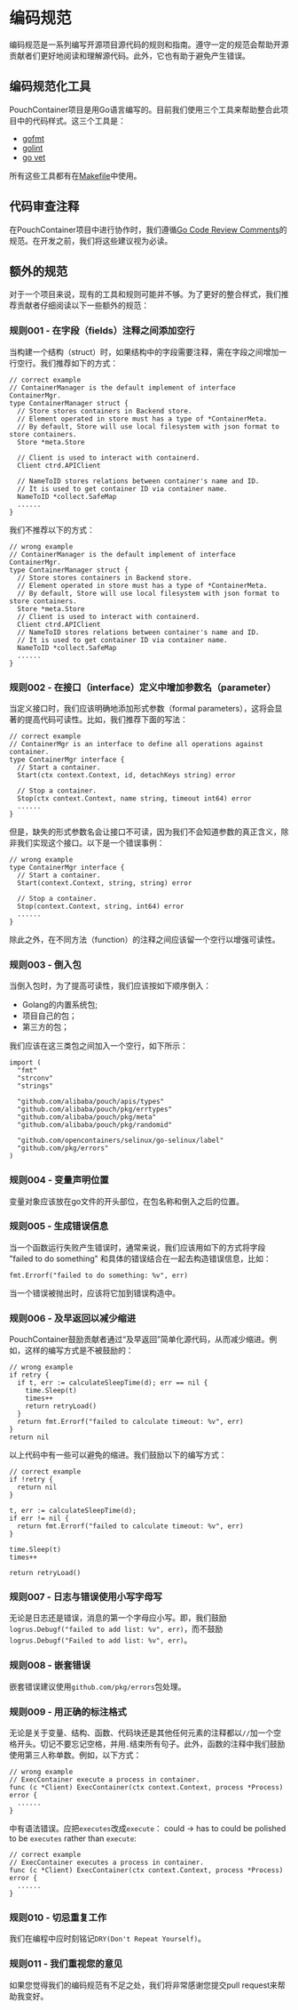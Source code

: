 # 编码规范

编码规范是一系列编写开源项目源代码的规则和指南。遵守一定的规范会帮助开源贡献者们更好地阅读和理解源代码。此外，它也有助于避免产生错误。

## 编码规范化工具

PouchContainer项目是用Go语言编写的。目前我们使用三个工具来帮助整合此项目中的代码样式。这三个工具是：

* [gofmt](https://golang.org/cmd/gofmt)
* [golint](https://github.com/golang/lint)
* [go vet](https://golang.org/cmd/vet/)

所有这些工具都有在[Makefile](../../Makefile)中使用。

## 代码审查注释

在PouchContainer项目中进行协作时，我们遵循[Go Code Review Comments](https://github.com/golang/go/wiki/CodeReviewComments)的规范。在开发之前，我们将这些建议视为必读。

## 额外的规范

对于一个项目来说，现有的工具和规则可能并不够。为了更好的整合样式，我们推荐贡献者仔细阅读以下一些额外的规范：

### 规则001 - 在字段（fields）注释之间添加空行

当构建一个结构（struct）时，如果结构中的字段需要注释，需在字段之间增加一行空行。我们推荐如下的方式：

``` golang
// correct example
// ContainerManager is the default implement of interface ContainerMgr.
type ContainerManager struct {
  // Store stores containers in Backend store.
  // Element operated in store must has a type of *ContainerMeta.
  // By default, Store will use local filesystem with json format to store containers.
  Store *meta.Store

  // Client is used to interact with containerd.
  Client ctrd.APIClient

  // NameToID stores relations between container's name and ID.
  // It is used to get container ID via container name.
  NameToID *collect.SafeMap
  ......
}
```

我们不推荐以下的方式：

```golang
// wrong example
// ContainerManager is the default implement of interface ContainerMgr.
type ContainerManager struct {
  // Store stores containers in Backend store.
  // Element operated in store must has a type of *ContainerMeta.
  // By default, Store will use local filesystem with json format to store containers.
  Store *meta.Store
  // Client is used to interact with containerd.
  Client ctrd.APIClient
  // NameToID stores relations between container's name and ID.
  // It is used to get container ID via container name.
  NameToID *collect.SafeMap
  ......
}
```

### 规则002 - 在接口（interface）定义中增加参数名（parameter）

当定义接口时，我们应该明确地添加形式参数（formal parameters），这将会显著的提高代码可读性。比如，我们推荐下面的写法：

``` golang
// correct example
// ContainerMgr is an interface to define all operations against container.
type ContainerMgr interface {
  // Start a container.
  Start(ctx context.Context, id, detachKeys string) error

  // Stop a container.
  Stop(ctx context.Context, name string, timeout int64) error
  ......
}
```

但是，缺失的形式参数名会让接口不可读，因为我们不会知道参数的真正含义，除非我们实现这个接口。以下是一个错误事例：

``` golang
// wrong example
type ContainerMgr interface {
  // Start a container.
  Start(context.Context, string, string) error

  // Stop a container.
  Stop(context.Context, string, int64) error
  ......
}

```

除此之外，在不同方法（function）的注释之间应该留一个空行以增强可读性。

### 规则003 - 倒入包

当倒入包时，为了提高可读性，我们应该按如下顺序倒入：

* Golang的内置系统包;
* 项目自己的包；
* 第三方的包；

我们应该在这三类包之间加入一个空行，如下所示：

``` golang
import (
  "fmt"
  "strconv"
  "strings"

  "github.com/alibaba/pouch/apis/types"
  "github.com/alibaba/pouch/pkg/errtypes"
  "github.com/alibaba/pouch/pkg/meta"
  "github.com/alibaba/pouch/pkg/randomid"

  "github.com/opencontainers/selinux/go-selinux/label"
  "github.com/pkg/errors"
)
```

### 规则004 - 变量声明位置

变量对象应该放在go文件的开头部位，在包名称和倒入之后的位置。

### 规则005 - 生成错误信息

当一个函数运行失败产生错误时，通常来说，我们应该用如下的方式将字段 "failed to do something" 和具体的错误结合在一起去构造错误信息，比如：

``` golang
fmt.Errorf("failed to do something: %v", err)
```

当一个错误被抛出时，应该将它加到错误构造中。

### 规则006 - 及早返回以减少缩进

PouchContainer鼓励贡献者通过“及早返回”简单化源代码，从而减少缩进。例如，这样的编写方式是不被鼓励的：

``` golang
// wrong example
if retry {
  if t, err := calculateSleepTime(d); err == nil {
    time.Sleep(t)
    times++
    return retryLoad()
  }
  return fmt.Errorf("failed to calculate timeout: %v", err)
}
return nil
```

以上代码中有一些可以避免的缩进。我们鼓励以下的编写方式：

``` golang
// correct example
if !retry {
  return nil
}

t, err := calculateSleepTime(d);
if err != nil {
  return fmt.Errorf("failed to calculate timeout: %v", err)
}

time.Sleep(t)
times++

return retryLoad()
```

### 规则007 - 日志与错误使用小写字母写

无论是日志还是错误，消息的第一个字母应小写。即，我们鼓励`logrus.Debugf("failed to add list: %v", err)`，而不鼓励`logrus.Debugf("Failed to add list: %v", err)`。

### 规则008 - 嵌套错误

嵌套错误建议使用`github.com/pkg/errors`包处理。

### 规则009 - 用正确的标注格式

无论是关于变量、结构、函数、代码块还是其他任何元素的注释都以`//`加一个空格开头。切记不要忘记空格，并用`.`结束所有句子。此外，函数的注释中我们鼓励使用第三人称单数。例如，以下方式：

```golang
// wrong example
// ExecContainer execute a process in container.
func (c *Client) ExecContainer(ctx context.Context, process *Process) error {
  ......
}
```

中有语法错误。应把`executes`改成`execute`：
could -> has to
could be polished to be `executes` rather than `execute`:

```golang
// correct example
// ExecContainer executes a process in container.
func (c *Client) ExecContainer(ctx context.Context, process *Process) error {
  ......
}
```

### 规则010 - 切忌重复工作

我们在编程中应时刻铭记`DRY(Don't Repeat Yourself)`。

### 规则011 - 我们重视您的意见

如果您觉得我们的编码规范有不足之处，我们将非常感谢您提交pull request来帮助我变好。
